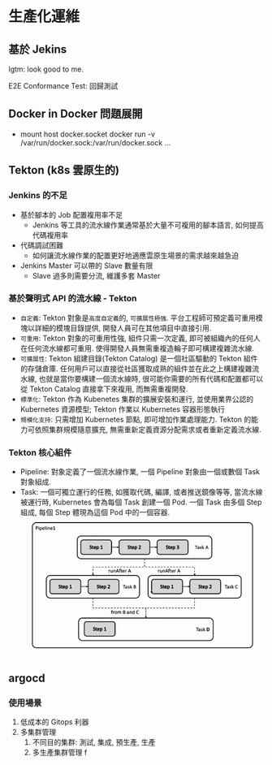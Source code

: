 # 生產化運維

## 基於 Jekins

lgtm: look good to me.

E2E Conformance Test: 回歸測試

## Docker in Docker 問題展開

- mount host docker.socket
  docker run -v /var/run/docker.sock:/var/run/docker.sock ...

## Tekton (k8s 雲原生的)

### Jenkins 的不足

- 基於腳本的 Job 配置複用率不足
  - Jenkins 等工具的流水線作業通常基於大量不可複用的腳本語言, 如何提高代碼複用率
- 代碼調試困難
  - 如何讓流水線作業的配置更好地適應雲原生場景的需求越來越急迫
- Jenkins Master 可以帶的 Slave 數量有限
  - Slave 過多則需要分流, 維護多套 Master

### 基於聲明式 API 的流水線 - Tekton

- `自定義`: Tekton 對象是`高度自定義`的, `可擴展性極強`. 平台工程師可預定義可重用模塊以詳細的模塊目錄提供, 開發人員可在其他項目中直接引用.
- `可重用`: Tekton 對象的可重用性強, 組件只需一次定義, 即可被組織內的任何人在任何流水線都可重用. 使得開發人員無需重複造輪子即可構建複雜流水線.
- `可擴展性`: Tekton 組建目錄(Tekton Catalog) 是一個社區驅動的 Tekton 組件的存儲倉庫. 任何用戶可以直接從社區獲取成熟的組件並在此之上構建複雜流水線, 也就是當你要構建一個流水線時, 很可能你需要的所有代碼和配置都可以從 Tekton Catalog 直接拿下來複用, 而無需重複開發.
- `標準化`: Tekton 作為 Kubenetes 集群的擴展安裝和運行, 並使用業界公認的 Kubernetes 資源模型; Tekton 作業以 Kubernetes 容器形態執行
- `規模化支持`: 只需增加 Kubernetes 節點, 即可增加作業處理能力. Tekton 的能力可依照集群規模隨意擴充, 無需重新定義資源分配需求或者重新定義流水線.

### Tekton 核心組件

- Pipeline: 對象定義了一個流水線作業, 一個 Pipeline 對象由一個或數個 Task 對象組成.
- Task: 一個可獨立運行的任務, 如獲取代碼, 編譯, 或者推送鏡像等等, 當流水線被運行時, Kubernetes 會為每個 Task 創建一個 Pod. 一個 Task 由多個 Step 組成, 每個 Step 體現為這個 Pod 中的一個容器.
  ![Tekton流程](pic/TektonRoad.png)

## argocd

### 使用場景

1. 低成本的 Gitops 利器
2. 多集群管理
   1. 不同目的集群: 測試, 集成, 預生產, 生產
   2. 多生產集群管理
 f
